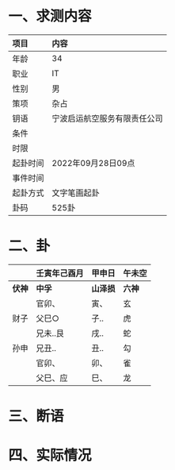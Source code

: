 # 一、求测内容
|项目|内容|
|:-|:-|
|年龄|34|
|职业|IT|
|性别|男|
|策项|杂占|
|钥语|宁波启运航空服务有限责任公司|
|条件||
|时限||
|起卦时间|2022年09月28日09点|
|事件时间||
|起卦方式|文字笔画起卦|
|卦码|525卦|

# 二、卦
||壬寅年己酉月|甲申日|午未空|
|:-|:-|:-|:-|
|**伏神**|**中孚**|**山泽损**|**六神**|
||官卯、|寅、|玄|
|财子|父巳○|子..|虎|
||兄未..艮|戌..|蛇|
|孙申|兄丑..|丑..|勾|
||官卯、|卯、|雀|
||父巳、应|巳、|龙|


# 三、断语

# 四、实际情况